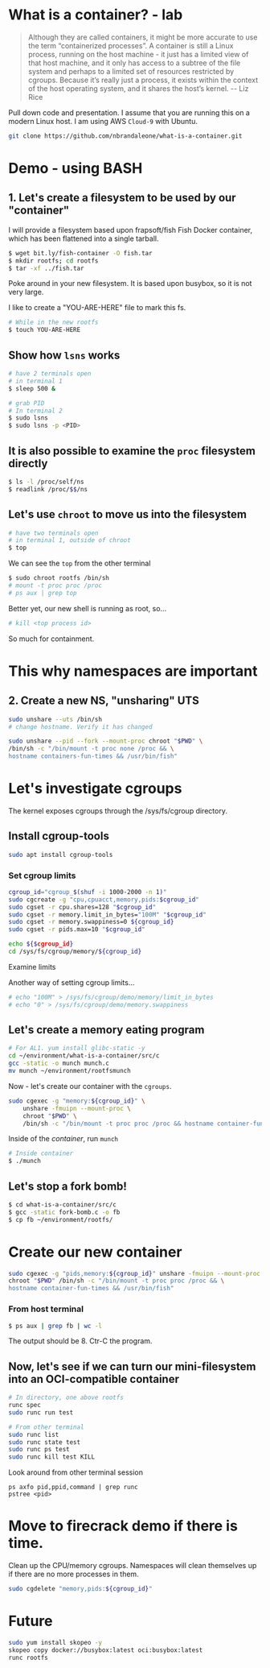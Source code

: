 # What is a container? - lab

> Although they are called containers, it might be more accurate 
> to use the term “containerized processes”. A container is still a 
> Linux process, running on the host machine - it just has a limited 
> view of that host machine, and it only has access to a subtree 
> of the file system and perhaps to a limited set of resources 
> restricted by cgroups. Because it’s really just a process, 
> it exists within the context of the host operating system, 
> and it shares the host’s kernel. 
> -- Liz Rice

Pull down code and presentation. I assume that you are running this on a modern Linux host. I am using AWS `Cloud-9` with Ubuntu.

```bash
git clone https://github.com/nbrandaleone/what-is-a-container.git
```

# Demo - using BASH

## 1. Let's create a filesystem to be used by our "container"
I will provide a filesystem based upon frapsoft/fish Fish Docker container, which has been flattened into a single tarball.

``` bash
$ wget bit.ly/fish-container -O fish.tar
$ mkdir rootfs; cd rootfs
$ tar -xf ../fish.tar
```

Poke around in your new filesystem.  It is based upon busybox, so it is not very large.

I like to create a "YOU-ARE-HERE" file to mark this fs.

``` bash
# While in the new rootfs
$ touch YOU-ARE-HERE
```

## Show how `lsns` works

``` bash
# have 2 terminals open
# in terminal 1
$ sleep 500 &

# grab PID
# In terminal 2
$ sudo lsns
$ sudo lsns -p <PID>
```

## It is also possible to examine the `proc` filesystem directly

``` bash
$ ls -l /proc/self/ns
$ readlink /proc/$$/ns
```

## Let's use `chroot` to move us into the filesystem

``` bash
# have two terminals open
# in terminal 1, outside of chroot
$ top
```

We can see the `top` from the other terminal
``` bash
$ sudo chroot rootfs /bin/sh
# mount -t proc proc /proc
# ps aux | grep top
```

Better yet, our new shell is running as root, so...

``` bash
# kill <top process id>
```

So much for containment.

# This why namespaces are important

## 2. Create a new NS, "unsharing" UTS
``` bash
sudo unshare --uts /bin/sh
# change hostname. Verify it has changed
```

``` bash
sudo unshare --pid --fork --mount-proc chroot "$PWD" \
/bin/sh -c "/bin/mount -t proc none /proc && \
hostname containers-fun-times && /usr/bin/fish"
```

# Let's investigate cgroups
The kernel exposes cgroups through the /sys/fs/cgroup directory.

## Install cgroup-tools

``` bash
sudo apt install cgroup-tools
```

### Set cgroup limits
``` bash
cgroup_id="cgroup_$(shuf -i 1000-2000 -n 1)"
sudo cgcreate -g "cpu,cpuacct,memory,pids:$cgroup_id"
sudo cgset -r cpu.shares=128 "$cgroup_id"
sudo cgset -r memory.limit_in_bytes="100M" "$cgroup_id"
sudo cgset -r memory.swappiness=0 ${cgroup_id}
sudo cgset -r pids.max=10 "$cgroup_id"

echo ${$cgroup_id}
cd /sys/fs/cgroup/memory/${cgroup_id}
```

Examine limits

Another way of setting cgroup limits...
``` bash
# echo "100M" > /sys/fs/cgroup/demo/memory/limit_in_bytes
# echo "0" > /sys/fs/cgroup/demo/memory.swappiness
```

## Let's create a memory eating program
```bash
# For AL1. yum install glibc-static -y
cd ~/environment/what-is-a-container/src/c
gcc -static -o munch munch.c
mv munch ~/environment/rootfsmunch
```

Now - let's create our container with the `cgroups`.

```bash
sudo cgexec -g "memory:${cgroup_id}" \
    unshare -fmuipn --mount-proc \
    chroot "$PWD" \
    /bin/sh -c "/bin/mount -t proc proc /proc && hostname container-fun-times && /usr/bin/fish"
```

Inside of the *container*, run `munch`
``` bash
# Inside container
$ ./munch
```

## Let's stop a fork bomb!

```bash
$ cd what-is-a-container/src/c
$ gcc -static fork-bomb.c -o fb
$ cp fb ~/environment/rootfs/
```

# Create our new container
``` bash
sudo cgexec -g "pids,memory:${cgroup_id}" unshare -fmuipn --mount-proc \
chroot "$PWD" /bin/sh -c "/bin/mount -t proc proc /proc && \
hostname container-fun-times && /usr/bin/fish"
```

### From host terminal
```bash
$ ps aux | grep fb | wc -l
```

The output should be 8.  Ctr-C the program.

## Now, let's see if we can turn our mini-filesystem into an OCI-compatible container

``` bash
# In directory, one above rootfs
runc spec
sudo runc run test

# From other terminal
sudo runc list
sudo runc state test
sudo runc ps test
sudo runc kill test KILL
```
 
Look around from other terminal session
``` basg=h
ps axfo pid,ppid,command | grep runc
pstree <pid>
```

# Move to firecrack demo if there is time.

Clean up the CPU/memory cgroups.
Namespaces will clean themselves up if there are no more processes in them.

```bash
sudo cgdelete "memory,pids:${cgroup_id}"
```

# Future
```bash
sudo yum install skopeo -y
skopeo copy docker://busybox:latest oci:busybox:latest
runc rootfs
```

